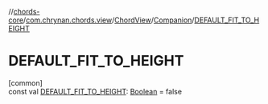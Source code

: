 //[chords-core](../../../../index.md)/[com.chrynan.chords.view](../../index.md)/[ChordView](../index.md)/[Companion](index.md)/[DEFAULT_FIT_TO_HEIGHT](-d-e-f-a-u-l-t_-f-i-t_-t-o_-h-e-i-g-h-t.md)

# DEFAULT_FIT_TO_HEIGHT

[common]\
const val [DEFAULT_FIT_TO_HEIGHT](-d-e-f-a-u-l-t_-f-i-t_-t-o_-h-e-i-g-h-t.md): [Boolean](https://kotlinlang.org/api/latest/jvm/stdlib/kotlin/-boolean/index.html) = false
